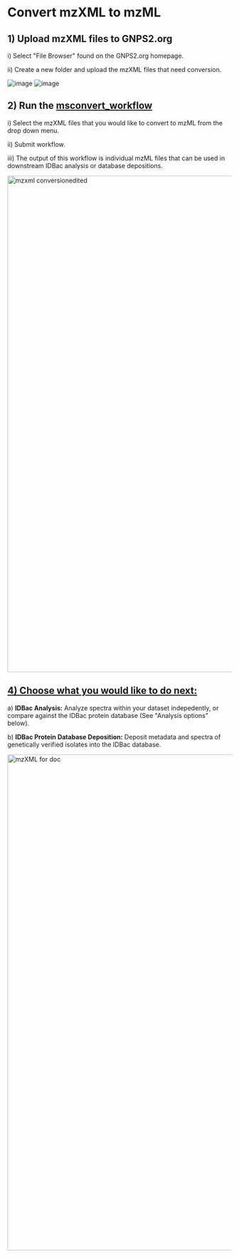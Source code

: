 # Convert mzXML to mzML

## 1) Upload mzXML files to GNPS2.org

i) Select "File Browser" found on the GNPS2.org homepage.

ii) Create a new folder and upload the mzXML files that need conversion. 

![image](https://github.com/Wang-Bioinformatics-Lab/GNPS2_Documentation/assets/140128524/b6180702-28c8-42d5-83f6-2a137711ea7a)
![image](https://github.com/Wang-Bioinformatics-Lab/GNPS2_Documentation/assets/140128524/9b49c078-22bc-4f8a-b5c5-ce3131e04a3b)



## 2) Run the [msconvert_workflow](https://gnps2.org/workflowinput?workflowname=msconvert_workflow) <ins> 

i) Select the mzXML files that you would like to convert to mzML from the drop down menu.

ii) Submit workflow.

iii) The output of this workflow is individual mzML files that can be used in downstream IDBac analysis or database depositions. 

<img width="1115" alt="mzxml conversionedited" src="https://github.com/Wang-Bioinformatics-Lab/GNPS2_Documentation/assets/140128524/66242253-a125-49c4-af33-5619484cd58d">

## <ins>4) Choose what you would like to do next:<ins>

   a) **IDBac Analysis:** Analyze spectra within your dataset indepedently, or compare against the IDBac protein database (See "Analysis options" below).

   b) **IDBac Protein Database Deposition:** Deposit metadata and spectra of genetically verified isolates into the IDBac database.

   <img width="1114" alt="mzXML for doc" src="https://github.com/Wang-Bioinformatics-Lab/GNPS2_Documentation/assets/140128524/e1f78041-1411-4e6c-80b4-aa2fe5404ac9">



